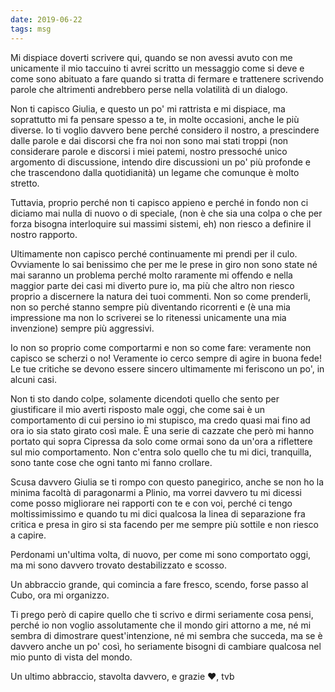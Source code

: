 ```yaml
---
date: 2019-06-22
tags: msg
---
```

Mi dispiace doverti scrivere qui, quando se non avessi avuto con me unicamente il mio taccuino ti avrei scritto un messaggio come si deve e come sono abituato a fare quando si tratta di fermare e trattenere scrivendo parole che altrimenti andrebbero perse nella volatilità di un dialogo.

Non ti capisco Giulia, e questo un po' mi rattrista e mi dispiace, ma soprattutto mi fa pensare spesso a te, in molte occasioni, anche le più diverse. Io ti voglio davvero bene perché considero il nostro, a prescindere dalle parole e dai discorsi che fra noi non sono mai stati troppi (non considerare parole e discorsi i miei patemi, nostro pressoché unico argomento di discussione, intendo dire discussioni un po' più profonde e che trascendono dalla quotidianità) un legame che comunque è molto stretto.

Tuttavia, proprio perché non ti capisco appieno e perché in fondo non ci diciamo mai nulla di nuovo o di speciale, (non è che sia una colpa o che per forza bisogna interloquire sui massimi sistemi, eh) non riesco a definire il nostro rapporto.

Ultimamente non capisco perché continuamente mi prendi per il culo. Ovviamente lo sai benissimo che per me le prese in giro non sono state né mai saranno un problema perché molto raramente mi offendo e nella maggior parte dei casi mi diverto pure io, ma più che altro non riesco proprio a discernere la natura dei tuoi commenti. Non so come prenderli, non so perché stanno sempre più diventando ricorrenti e (è una mia impressione ma non lo scriverei se lo ritenessi unicamente una mia invenzione) sempre più aggressivi.

Io non so proprio come comportarmi e non so come fare: veramente non capisco se scherzi o no! Veramente io cerco sempre di agire in buona fede! Le tue critiche se devono essere sincero ultimamente mi feriscono un po', in alcuni casi.

Non ti sto dando colpe, solamente dicendoti quello che sento per giustificare il mio averti risposto male oggi, che come sai è un comportamento di cui persino io mi stupisco, ma credo quasi mai fino ad ora io sia stato girato così male. È una serie di cazzate che però mi hanno portato qui sopra Cipressa da solo come ormai sono da un'ora a riflettere sul mio comportamento. Non c'entra solo quello che tu mi dici, tranquilla, sono tante cose che ogni tanto mi fanno crollare.

Scusa davvero Giulia se ti rompo con questo panegirico, anche se non ho la minima facoltà di paragonarmi a Plinio, ma vorrei davvero tu mi dicessi come posso migliorare nei rapporti con te e con voi, perché ci tengo moltissimissimo e quando tu mi dici qualcosa la linea di separazione fra critica e presa in giro si sta facendo per me sempre più sottile e non riesco a capire.

Perdonami un'ultima volta, di nuovo, per come mi sono comportato oggi, ma mi sono davvero trovato destabilizzato e scosso.

Un abbraccio grande, qui comincia a fare fresco, scendo, forse passo al Cubo, ora mi organizzo.

Ti prego però di capire quello che ti scrivo e dirmi seriamente cosa pensi, perché io non voglio assolutamente che il mondo giri attorno a me, né mi sembra di dimostrare quest'intenzione, né mi sembra che succeda, ma se è davvero anche un po' così, ho seriamente bisogni di cambiare qualcosa nel mio punto di vista del mondo.

Un ultimo abbraccio, stavolta davvero, e grazie ❤️, tvb